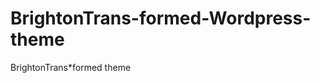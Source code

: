 BrightonTrans-formed-Wordpress-theme
====================================

BrightonTrans*formed theme
